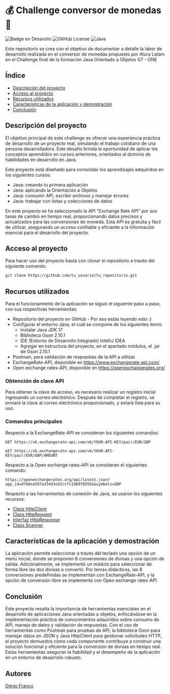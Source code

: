 # :moneybag: Challenge conversor de monedas :money_with_wings:
![Badge en Desarollo](https://img.shields.io/badge/STATUS-EN%20DESAROLLO-green)
![GitHub License](https://img.shields.io/github/license/DiegoFranco16/conversor-de-monedas)
![Java](https://img.shields.io/badge/Java-17-blue?logo=java&logoColor=white)

Este repositorio se crea con el objetivo de documentar a detalle la labor de desarrollo realizada en el conversor de monedas propuesto por Alura Latam en el Challenge final de la formación Java Orientado a Objetos G7 - ONE

## Índice
- [Descripción del proyecto](#descripción-del-proyecto)
- [Acceso al proyecto](#acceso-al-proyecto)
- [Recursos utilizados](#recursos-utilizados)
- [Características de la aplicación y demostración](#características-de-la-aplicación-y-demostración)
- [Conclusión](#conclusión)

## Descripción del proyecto
El objetivo principal de este challenge es ofrecer una experiencia práctica de desarrollo de un proyecto real, simulando el trabajo cotidiano de una persona desarrolladora. Este desafío brinda la oportunidad de aplicar los conceptos aprendidos en cursos anteriores, orientados al dominio de habilidades en desarrollo en Java.

Este proyecto está diseñado para consolidar los aprendizajes adquiridos en los siguientes cursos:
- Java: creando tu primera aplicación
- Java: aplicando la Orientación a Objetos
- Java: consumir API, escribir archivos y manejar errores
- Java: trabajar con listas y colecciones de datos

En este proyecto se ha seleccionado la API "Exchange Rate API" por sus tasas de cambio en tiempo real, proporcionando datos precisos y actualizados para las conversiones de moneda. Esta API es gratuita y fácil de utilizar, asegurando un acceso confiable y eficiente a la información esencial para el desarrollo del proyecto.

## Acceso al proyecto
Para hacer uso del proyecto basta con clonar el repositorio a través del siguiente comando:
```bash
git clone https://github.com/tu_usuario/tu_repositorio.git
```

## Recursos utilizados
Para el funcionamiento de la aplicación se siguió el siguiente paso a paso, con sus respectivas herramientas:
- Repositorio del proyecto en GitHub - Por eso estás leyendo esto :)
- Configurar el entorno Java, el cuál se compone de los siguientes items:
  - Instalar Java JDK 17
  - Biblioteca Gson 2.10.1
  - IDE (Entorno de Desarrollo Integrado) IntelliJ IDEA
  - Agregar en estructura del proyecto, en el apartado módulos, el .jar de Gson 2.10.1
- Postman, para validación de respuestas de la API a utilizar
- ExchangeRate-API, disponible en https://www.exchangerate-api.com/
- Open exchange rates-API, disponible en https://openexchangerates.org/

### Obtención de clave API
Para obtener la clave de acceso, es necesario realizar un registro inicial ingresando un correo electrónico. Después de completar el registro, se enviará la clave al correo electrónico proporcionado, y estará lista para su uso.

### Comandos principales
Respecto a la ExchangeRate-API se consideran los siguientes comandos:

`GET https://v6.exchangerate-api.com/v6/YOUR-API-KEY/pair/EUR/GBP`

`GET https://v6.exchangerate-api.com/v6/YOUR-API-KEY/pair/EUR/GBP/AMOUNT`

Respecto a la Open exchange rates-API se consideran el siguientes comando:

`https://openexchangerates.org/api/latest.json?app_id=d7b6ea597a334d3cb2ccfc1969f8555e&symbols=GBP`

Respecto a las herramientas de conexión de Java, se usaron los siguientes recursos:
- [Class HttpClient](https://docs.oracle.com/en/java/javase/11/docs/api/java.net.http/java/net/http/HttpClient.html)
- [Class HttpRequest](https://docs.oracle.com/en/java/javase/11/docs/api/java.net.http/java/net/http/HttpRequest.html)
- [Interfaz HttpResponse](https://docs.oracle.com/en/java/javase/11/docs/api/java.net.http/java/net/http/HttpResponse.html)
- [Class Scanner](https://docs.oracle.com/en/java/javase/11/docs/api/java.base/java/util/Scanner.html)


## Características de la aplicación y demostración
La aplicación permite seleccionar a través del teclado una opción de un menú inicial, donde se proponen 8 conversiones de divisas y una opción de salida.
Adicionalmente, se implementó un módulo para seleccionar de forma libre las dos divisas a convertir.
Por temas didácticos, las 8 conversiones predefinidas se implementan con ExchangeRate-API, y la opción de conversión libre se implementa con Open exchange rates-API.


## Conclusión

Este proyecto resalta la importancia de herramientas esenciales en el desarrollo de aplicaciones Java orientadas a objetos, enfocándose en la implementación práctica de conocimientos adquiridos sobre consumo de API, manejo de datos y validación de respuestas. Con el uso de herramientas como Postman para pruebas de API, la biblioteca Gson para manejar datos en JSON y Java HttpClient para gestionar solicitudes HTTP, el proyecto demuestra cómo cada componente contribuye a construir una solución funcional y eficiente para la conversión de divisas en tiempo real. Estas herramientas aseguran la fiabilidad y el desempeño de la aplicación en un entorno de desarrollo robusto.



## Autores
[Diego Franco](https://www.linkedin.com/in/diego-alejandro-franco-alvarez/)

